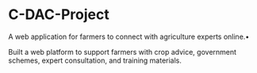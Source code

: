 # C-DAC-Project


A web application for farmers to connect with agriculture experts online.•  

  Built a web platform to support farmers with crop advice, government schemes, expert consultation, and training materials.
